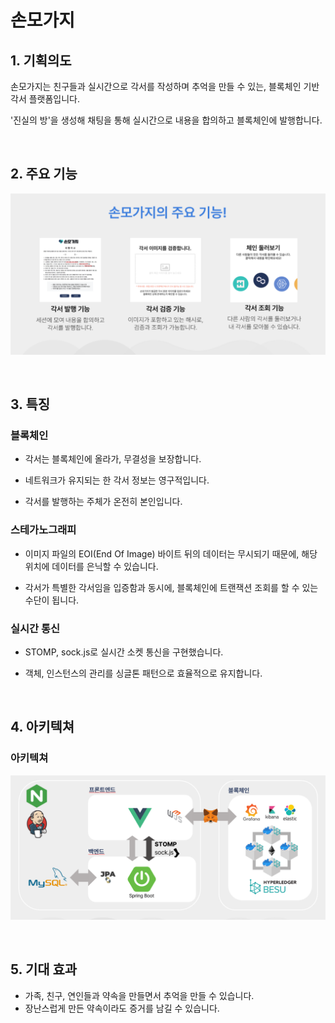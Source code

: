 # 손모가지

## 1. 기획의도

손모가지는 친구들과 실시간으로 각서를 작성하며 추억을 만들 수 있는, 블록체인 기반 각서 플랫폼입니다.

'진실의 방'을 생성해 채팅을 통해 실시간으로 내용을 합의하고 블록체인에 발행합니다.

<br/>

## 2. 주요 기능

![image.png](./readme/image.png)

<br/>

## 3. 특징

### 블록체인

- 각서는 블록체인에 올라가, 무결성을 보장합니다.

- 네트워크가 유지되는 한 각서 정보는 영구적입니다.

- 각서를 발행하는 주체가 온전히 본인입니다.

### 스테가노그래피

- 이미지 파일의 EOI(End Of Image) 바이트 뒤의 데이터는 무시되기 때문에, 해당 위치에 데이터를 은닉할 수 있습니다.

- 각서가 특별한 각서임을 입증함과 동시에, 블록체인에 트랜잭션 조회를 할 수 있는 수단이 됩니다.

### 실시간 통신 

- STOMP, sock.js로 실시간 소켓 통신을 구현했습니다.

- 객체, 인스턴스의 관리를 싱글톤 패턴으로 효율적으로 유지합니다.

<br/>

## 4. 아키텍쳐

### 아키텍쳐

![image-1.png](./readme/image-1.png)

<br/>

## 5. 기대 효과

- 가족, 친구, 연인들과 약속을 만들면서 추억을 만들 수 있습니다.
- 장난스럽게 만든 약속이라도 증거를 남길 수 있습니다.
